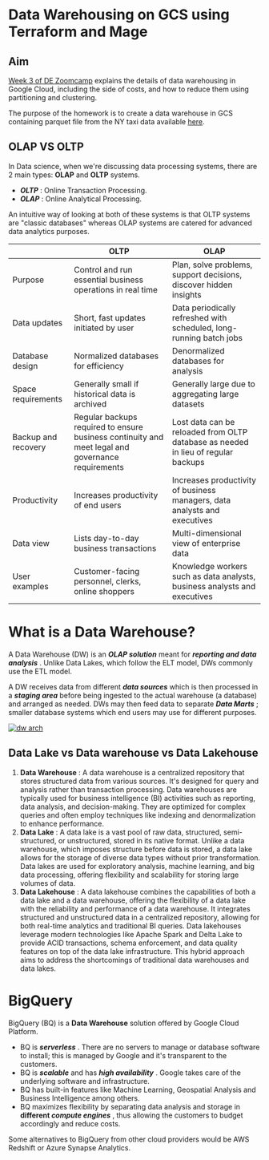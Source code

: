 # Data Warehousing on GCS using Terraform and Mage

## Aim

[Week 3 of DE Zoomcamp](https://github.com/DataTalksClub/data-engineering-zoomcamp/tree/main/03-data-warehouse) explains the details of data warehousing in Google Cloud, including the side of costs, and how to reduce them using partitioning and clustering.

The purpose of the homework is to create a data warehouse in GCS containing parquet file from the NY taxi data available [here](https://www.nyc.gov/site/tlc/about/tlc-trip-record-data.page).

## OLAP VS OLTP

In Data science, when we're discussing data processing systems, there are 2 main types: **OLAP** and **OLTP** systems.

* ***OLTP*** : Online Transaction Processing.
* ***OLAP*** : Online Analytical Processing.

An intuitive way of looking at both of these systems is that OLTP systems are "classic databases" whereas OLAP systems are catered for advanced data analytics purposes.

|                     | OLTP                                                                                              | OLAP                                                                              |
| ------------------- | ------------------------------------------------------------------------------------------------- | --------------------------------------------------------------------------------- |
| Purpose             | Control and run essential business operations in real time                                        | Plan, solve problems, support decisions, discover hidden insights                 |
| Data updates        | Short, fast updates initiated by user                                                             | Data periodically refreshed with scheduled, long-running batch jobs               |
| Database design     | Normalized databases for efficiency                                                               | Denormalized databases for analysis                                               |
| Space requirements  | Generally small if historical data is archived                                                    | Generally large due to aggregating large datasets                                 |
| Backup and recovery | Regular backups required to ensure business continuity and meet legal and governance requirements | Lost data can be reloaded from OLTP database as needed in lieu of regular backups |
| Productivity        | Increases productivity of end users                                                               | Increases productivity of business managers, data analysts and executives         |
| Data view           | Lists day-to-day business transactions                                                            | Multi-dimensional view of enterprise data                                         |
| User examples       | Customer-facing personnel, clerks, online shoppers                                                | Knowledge workers such as data analysts, business analysts and executives         |

# What is a Data Warehouse?

A Data Warehouse (DW) is an ***OLAP solution*** meant for ***reporting and data analysis*** . Unlike Data Lakes, which follow the ELT model, DWs commonly use the ETL model.

A DW receives data from different ***data sources*** which is then processed in a ***staging area*** before being ingested to the actual warehouse (a database) and arranged as needed. DWs may then feed data to separate  ***Data Marts*** ; smaller database systems which end users may use for different purposes.

[![dw arch](https://github.com/ziritrion/dataeng-zoomcamp/raw/main/notes/images/03_01.jpeg)](https://github.com/ziritrion/dataeng-zoomcamp/blob/main/notes/images/03_01.jpeg)

## Data Lake vs Data warehouse vs Data Lakehouse

1. **Data Warehouse** : A data warehouse is a centralized repository that stores structured data from various sources. It's designed for query and analysis rather than transaction processing. Data warehouses are typically used for business intelligence (BI) activities such as reporting, data analysis, and decision-making. They are optimized for complex queries and often employ techniques like indexing and denormalization to enhance performance.
2. **Data Lake** : A data lake is a vast pool of raw data, structured, semi-structured, or unstructured, stored in its native format. Unlike a data warehouse, which imposes structure before data is stored, a data lake allows for the storage of diverse data types without prior transformation. Data lakes are used for exploratory analysis, machine learning, and big data processing, offering flexibility and scalability for storing large volumes of data.
3. **Data Lakehouse** : A data lakehouse combines the capabilities of both a data lake and a data warehouse, offering the flexibility of a data lake with the reliability and performance of a data warehouse. It integrates structured and unstructured data in a centralized repository, allowing for both real-time analytics and traditional BI queries. Data lakehouses leverage modern technologies like Apache Spark and Delta Lake to provide ACID transactions, schema enforcement, and data quality features on top of the data lake infrastructure. This hybrid approach aims to address the shortcomings of traditional data warehouses and data lakes.

# BigQuery

BigQuery (BQ) is a **Data Warehouse** solution offered by Google Cloud Platform.

* BQ is ***serverless*** . There are no servers to manage or database software to install; this is managed by Google and it's transparent to the customers.
* BQ is ***scalable*** and has  ***high availability*** . Google takes care of the underlying software and infrastructure.
* BQ has built-in features like Machine Learning, Geospatial Analysis and Business Intelligence among others.
* BQ maximizes flexibility by separating data analysis and storage in **different *compute engines*** , thus allowing the customers to budget accordingly and reduce costs.

Some alternatives to BigQuery from other cloud providers would be AWS Redshift or Azure Synapse Analytics.
